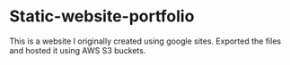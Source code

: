 # Static-website-portfolio
This is a website I originally created using google sites. Exported the files and hosted it using AWS S3 buckets.
